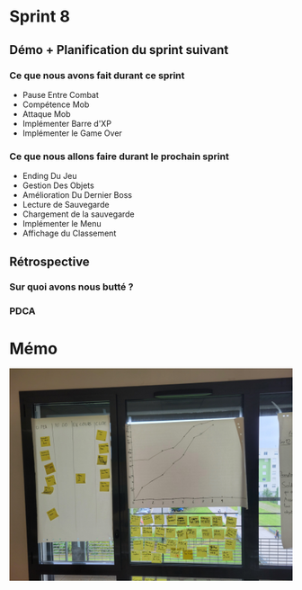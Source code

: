 # Sprint 8

## Démo + Planification du sprint suivant

### Ce que nous avons fait durant ce sprint

- Pause Entre Combat
- Compétence Mob
- Attaque Mob
- Implémenter Barre d'XP
- Implémenter le Game Over

### Ce que nous allons faire durant le prochain sprint

- Ending Du Jeu
- Gestion Des Objets
- Amélioration Du Dernier Boss
- Lecture de Sauvegarde
- Chargement de la sauvegarde
- Implémenter le Menu
- Affichage du Classement

## Rétrospective

### Sur quoi avons nous butté ?


### PDCA



# Mémo
![presentation](doc/sprint-8/radiateur.jpg)